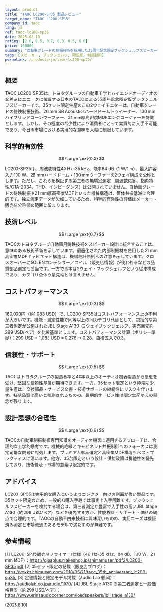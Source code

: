 ```yaml
---
layout: product
title: "TAOC LC200-SP35 製品レビュー"
target_name: "TAOC LC200-SP35"
company_id: taoc
lang: ja
ref: taoc-lc200-sp35
date: 2025-08-10
rating: [2.6, 0.5, 0.7, 0.3, 0.5, 0.6]
price: 160000
summary: "自動車グレードの制振技術を採用した35周年記念限定ブックシェルフスピーカーですが、極度に限定された入手性が実用価値を損ないます"
tags: [スピーカー, ブックシェルフ, 限定版, 制振技術]
permalink: /products/ja/taoc-lc200-sp35/
---
```


## 概要

TAOC LC200-SP35は、トヨタグループの自動車工学とハイエンドオーディオの交差点にユニークに位置する日本のTAOCによる35周年記念限定版ブックシェルフスピーカーです。35セット限定生産のこの2ウェイモニターは、自動車グレードの鋳鉄制振技術、26 mm SB Acousticsハードドームトゥイーター、130 mmハイブリッドコーンウーファー、21 mm厚高密度MDFエンクロージャーを特徴とします。しかし、その極度の希少性により消費者にとって実質的に入手不可能であり、今日の市場における実用的な意味を大幅に制限しています。

## 科学的有効性

$$ \Large \text{0.5} $$

LC200-SP35は、周波数特性40 Hz–35 kHz、能率84 dB（1 W/1 m）、最大許容入力100 W、26 mmハードドーム・130 mmウーファーの2ウェイ構成を公称とします。ただし、これらを検証する第三者の無響室測定（周波数応答、指向特性/CTA-2034、THD、インピーダンス）は公開されていません。自動車グレードの鋳鉄制振や21 mm厚高密度MDFといった機械構造は、筐体共振低減に合理的です。独立測定データが欠如しているため、科学的有効性の評価はメーカー・販売店公称値の範囲に留まります。

## 技術レベル

$$ \Large \text{0.7} $$

TAOCのトヨタグループ自動車用鋳鉄技術をスピーカー設計に統合することは、意味のある技術革新を示しています。最適化された内部制振材を使用した21 mm高密度MDFキャビネット構造は、機械設計原則への注意を示しています。クロスオーバーにSOLENコンデンサー／コイル（販売店情報）が使われるなどの品質部品選定も妥当です。一方で基本は2ウェイ・ブックシェルフという従来構成であり、カテゴリ全体の最先端とは言えません。

## コストパフォーマンス

$$ \Large \text{0.3} $$

160,000円（約1,083 USD）で、LC200-SP35はコストパフォーマンス上の不利が大きいです。機能・測定性能で同等以上の同カテゴリ代替として、包括的な第三者測定が公開されたJBL Stage A130（2ウェイブックシェルフ、実売目安約299 USD/ペア）を比較基準とします。コストパフォーマンス計算（ポリシー準拠）：299 USD ÷ 1,083 USD = 0.276 → 0.28、四捨五入で0.3。

## 信頼性・サポート

$$ \Large \text{0.5} $$

TAOCはトヨタグループの製造基準と40年以上のオーディオ機器製造から恩恵を受け、堅固な信頼性基盤が期待できます。一方、35セット限定という極端な少量生産は、交換部品・サービス文書・技術サポートの継続性にリスクを伴います。初期品質は高いと推測されるものの、長期的サービス性は限定生産ゆえの懸念が残ります。

## 設計思想の合理性

$$ \Large \text{0.6} $$

TAOCの自動車制振制御専門知識をオーディオ機器に適用するアプローチは、合理的な工学的思考です。機械的絶縁とキャビネット共振制御へのフォーカスは測定可能な問題に対処します。プレミアム部品選定と高密度MDF構造もベストプラクティスに沿います。他方、35台限定という設計・供給政策は排他性を優先しており、技術普及・市場的意義は限定的です。

## アドバイス

LC200-SP35は実用的な購入というよりコレクター向けの側面が強い製品です。35セット限定のため、一般的な購入手段では事実上入手困難です。ブックシェルフスピーカーを検討する場合は、第三者測定が豊富で入手性の高いJBL Stage A130（約299 USD/ペア）などを優先する方が、性能検証・サポート・価格の観点で合理的です。TAOCの自動車由来技術は興味深いものの、実用ニーズは検証済み測定と市場流通のあるモデルで満たすのが無難です。

## 参考情報

[1] LC200-SP35販売店フライヤー/仕様（40 Hz–35 kHz、84 dB、100 W、21 mm MDF）：https://gigaplus.makeshop.jp/shimamusen/pdf2/LC200-SP35.pdf
[2] 35セット限定の記載（販売店ブログ）：https://yokkaichimusen.com/2018/05/21/taoc_35th_anniversary_lc200-sp35/
[3] 定価情報と限定モデル掲載（Audio Lab 鶴岡）：https://audiolab.co.jp/audio/1070/
[4] JBL Stage A130 の第三者測定と一般価格目安（約299 USD/ペア）：https://www.erinsaudiocorner.com/loudspeakers/jbl_stage_a130/

(2025.8.10)